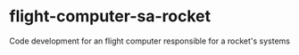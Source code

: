 # flight-computer-sa-rocket
Code development for an flight computer responsible for a rocket's systems
